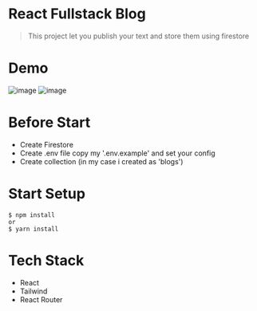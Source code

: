 # React Fullstack Blog
> This project let you publish your text and store them using firestore

# Demo
![image](https://github.com/emirhanyagci/react-blog/assets/66957950/cbb5940a-ede1-47ec-b817-482cd6159bc1)
![image](https://github.com/emirhanyagci/react-blog/assets/66957950/7399c160-6adf-4033-a18e-799fe61ad696)

# Before Start
- Create Firestore
- Create .env file copy my '.env.example' and set your config
- Create collection (in my case i created as 'blogs')

# Start Setup

```
$ npm install
or
$ yarn install
```

# Tech Stack
- React
- Tailwind
- React Router
